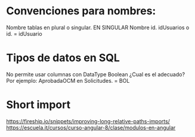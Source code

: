 
# Convenciones para nombres:
  Nombre tablas en plural o singular. EN SINGULAR
  Nombre id. idUsuarios o id. = idUsuario
  
# Tipos de datos en SQL
No permite usar columnas con DataType Boolean ¿Cual es el adecuado? Por ejemplo: AprobadaOCM en Solicitudes. = BOL

# Short import
https://fireship.io/snippets/improving-long-relative-paths-imports/
https://escuela.it/cursos/curso-angular-8/clase/modulos-en-angular
